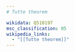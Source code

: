 ```yaml
---
# Tutte theorem

wikidata: Q510197
msc_classification: 05
wikipedia_links:
  - "[[Tutte theorem]]"
---
```

